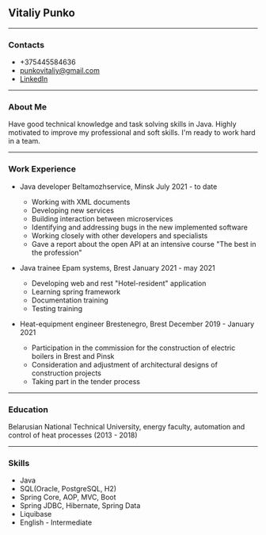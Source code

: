 ## Vitaliy Punko

---

### Contacts
* +375445584636
* punkovitaliy@gmail.com
* [LinkedIn](https://www.linkedin.com/in/vitaliy-punko-ba11a11ba/)


---

### About Me
Have good technical knowledge and task solving skills in Java.
Highly motivated to improve my professional and soft skills.
I'm ready to work hard in a team.

---

### Work Experience
* Java developer Beltamozhservice, Minsk
July 2021 - to date
    - Working with XML documents
    - Developing new services
    - Building interaction between microservices
    - Identifying and addressing bugs in the new implemented software
    - Working closely with other developers and specialists
    - Gave a report about the open API at an intensive course "The best in the profession"

* Java trainee
Epam systems, Brest
January 2021 - may 2021
    - Developing web and rest "Hotel-resident" application
    - Learning spring framework
    - Documentation training
    - Testing training

* Heat-equipment engineer
Brestenegro, Brest
December 2019 - January 2021
    - Participation in the commission for the construction of electric boilers in Brest and Pinsk
    - Consideration and adjustment of architectural designs of construction projects
    - Taking part in the tender process

---

### Education
Belarusian National Technical University,
energy faculty,
automation and control of heat processes (2013 - 2018)

---

### Skills
* Java
* SQL(Oracle, PostgreSQL, H2)
* Spring Core, AOP,  MVC, Boot
* Spring JDBC, Hibernate, Spring Data
* Liquibase
* English - Intermediate